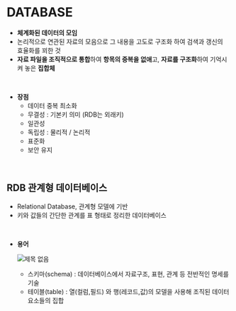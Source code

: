 # DATABASE 

- **체계화된 데이터의 모임**
- 논리적으로 연관된 자료의 모음으로 그 내용을 고도로 구조화 하여 검색과 갱신의 효율화를 꾀한 것
- **자료 파일을 조직적으로 통합**하여 **항목의 중복을 없애**고, **자료를 구조화**하여 기억시켜 놓은 **집합체**

<br>

- **장점**
  - 데이터 중복 최소화
  - 무결성 : 기본키 의미 (RDB는 외래키)
  - 일관성 
  - 독립성 : 물리적 / 논리적
  - 표준화
  - 보안 유지

<br>

## RDB 관계형 데이터베이스

- Relational Database, 관계형 모델에 기반
- 키와 값들의 간단한 관계를 표 형태로 정리한 데이터베이스

<br>

- **용어**

  ![제목 없음](https://user-images.githubusercontent.com/89068148/158102342-079a2fde-6346-4b35-941b-ec0d84a48b2b.png)

  - 스키마(schema) : 데이터베이스에서 자료구조, 표현, 관계 등 전반적인 명세를 기술
  - 테이블(table) : 열(컬럼,필드) 와 행(레코드,값)의 모델을 사용해 조직된 데이터 요소들의 집합









